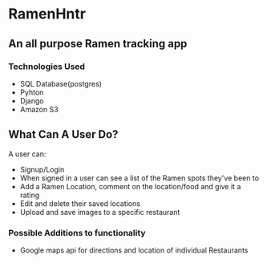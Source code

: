 # RamenHntr

## An all purpose Ramen tracking app

### Technologies Used
- SQL Database(postgres)
- Pyhton 
- Django
- Amazon S3

## What Can A User Do?
A user can:
- Signup/Login
- When signed in a user can see a list of the Ramen spots they've been to
- Add a Ramen Location, comment on the location/food and give it a rating
- Edit and delete their saved locations
- Upload and save images to a specific restaurant

 ### Possible Additions to functionality
 - Google maps api for directions and location of individual Restaurants
 
